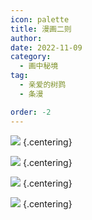 ```yaml
---
icon: palette
title: 漫画二则
author: 
date: 2022-11-09
category:
  - 画中秘境
tag:
  - 亲爱的树鹨
  - 条漫

order: -2
---
```


![](./res/comic/comic1.jpg) {.centering}

![](./res/comic/comic2.jpg) {.centering}

![](./res/comic/comic3.jpg) {.centering}

![](./res/comic/comic4.jpg) {.centering}

<ArticleAd />